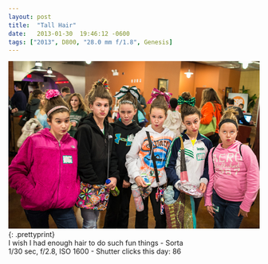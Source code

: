 ```yaml
---
layout: post
title:  "Tall Hair"
date:   2013-01-30  19:46:12 -0600
tags: ["2013", D800, "28.0 mm f/1.8", Genesis]
---
```

![:title](/images/2013/2013_0130_DSC_4594.jpg)
{: .prettyprint}  
I wish I had enough hair to do such fun things - Sorta  
1/30 sec, f/2.8, ISO 1600 - Shutter clicks this day: 86